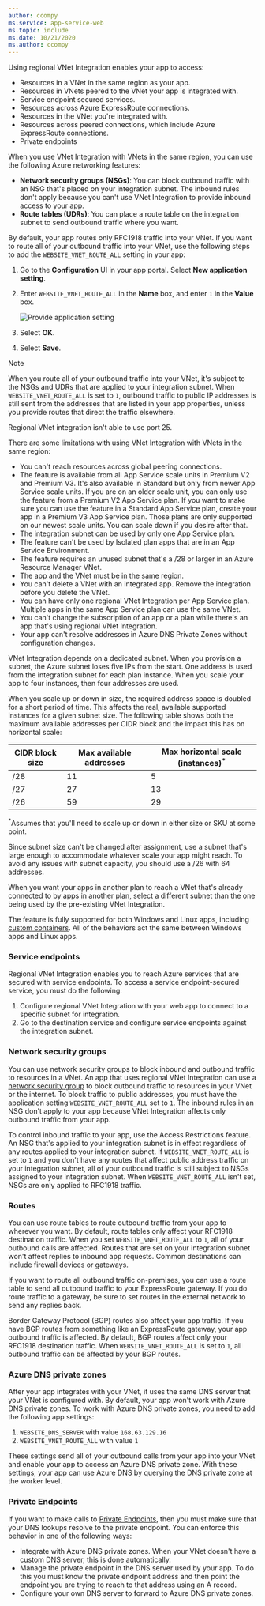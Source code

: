 ```yaml
---
author: ccompy
ms.service: app-service-web
ms.topic: include
ms.date: 10/21/2020
ms.author: ccompy
---
```

Using regional VNet Integration enables your app to access:

* Resources in a VNet in the same region as your app.
* Resources in VNets peered to the VNet your app is integrated with.
* Service endpoint secured services.
* Resources across Azure ExpressRoute connections.
* Resources in the VNet you're integrated with.
* Resources across peered connections, which include Azure ExpressRoute connections.
* Private endpoints 

When you use VNet Integration with VNets in the same region, you can use the following Azure networking features:

* **Network security groups (NSGs)**: You can block outbound traffic with an NSG that's placed on your integration subnet. The inbound rules don't apply because you can't use VNet Integration to provide inbound access to your app.
* **Route tables (UDRs)**: You can place a route table on the integration subnet to send outbound traffic where you want.

By default, your app routes only RFC1918 traffic into your VNet. If you want to route all of your outbound traffic into your VNet, use the following steps to add the `WEBSITE_VNET_ROUTE_ALL` setting in your app: 

1. Go to the **Configuration** UI in your app portal. Select **New application setting**.
1. Enter `WEBSITE_VNET_ROUTE_ALL` in the **Name** box, and enter `1` in the **Value** box.

   ![Provide application setting][4]

1. Select **OK**.
1. Select **Save**.

> [!NOTE]
> When you route all of your outbound traffic into your VNet, it's subject to the NSGs and UDRs that are applied to your integration subnet. When `WEBSITE_VNET_ROUTE_ALL` is set to `1`, outbound traffic to public IP addresses is still sent from the addresses that are listed in your app properties, unless you provide routes that direct the traffic elsewhere.
> 
> Regional VNet integration isn't able to use port 25.

There are some limitations with using VNet Integration with VNets in the same region:

* You can't reach resources across global peering connections.
* The feature is available from all App Service scale units in Premium V2 and Premium V3. It's also available in Standard but only from newer App Service scale units. If you are on an older scale unit, you can only use the feature from a Premium V2 App Service plan. If you want to make sure you can use the feature in a Standard App Service plan, create your app in a Premium V3 App Service plan. Those plans are only supported on our newest scale units. You can scale down if you desire after that.  
* The integration subnet can be used by only one App Service plan.
* The feature can't be used by Isolated plan apps that are in an App Service Environment.
* The feature requires an unused subnet that's a /28 or larger in an Azure Resource Manager VNet.
* The app and the VNet must be in the same region.
* You can't delete a VNet with an integrated app. Remove the integration before you delete the VNet.
* You can have only one regional VNet Integration per App Service plan. Multiple apps in the same App Service plan can use the same VNet.
* You can't change the subscription of an app or a plan while there's an app that's using regional VNet Integration.
* Your app can't resolve addresses in Azure DNS Private Zones without configuration changes.

VNet Integration depends on a dedicated subnet. When you provision a subnet, the Azure subnet loses five IPs from the start. One address is used from the integration subnet for each plan instance. When you scale your app to four instances, then four addresses are used. 

When you scale up or down in size, the required address space is doubled for a short period of time. This affects the real, available supported instances for a given subnet size. The following table shows both the maximum available addresses per CIDR block and the impact this has on horizontal scale:

| CIDR block size | Max available addresses | Max horizontal scale (instances)<sup>*</sup> |
|-----------------|-------------------------|---------------------------------|
| /28             | 11                      | 5                               |
| /27             | 27                      | 13                              |
| /26             | 59                      | 29                              |

<sup>*</sup>Assumes that you'll need to scale up or down in either size or SKU at some point. 

Since subnet size can't be changed after assignment, use a subnet that's large enough to accommodate whatever scale your app might reach. To avoid any issues with subnet capacity, you should use a /26 with 64 addresses.  

When you want your apps in another plan to reach a VNet that's already connected to by apps in another plan, select a different subnet than the one being used by the pre-existing VNet Integration.

The feature is fully supported for both Windows and Linux apps, including [custom containers](../articles/app-service/quickstart-custom-container.md). All of the behaviors act the same between Windows apps and Linux apps.

### Service endpoints

Regional VNet Integration enables you to reach Azure services that are secured with service endpoints. To access a service endpoint-secured service, you must do the following:

1. Configure regional VNet Integration with your web app to connect to a specific subnet for integration.
1. Go to the destination service and configure service endpoints against the integration subnet.

### Network security groups

You can use network security groups to block inbound and outbound traffic to resources in a VNet. An app that uses regional VNet Integration can use a [network security group][VNETnsg] to block outbound traffic to resources in your VNet or the internet. To block traffic to public addresses, you must have the application setting `WEBSITE_VNET_ROUTE_ALL` set to `1`. The inbound rules in an NSG don't apply to your app because VNet Integration affects only outbound traffic from your app.

To control inbound traffic to your app, use the Access Restrictions feature. An NSG that's applied to your integration subnet is in effect regardless of any routes applied to your integration subnet. If `WEBSITE_VNET_ROUTE_ALL` is set to `1` and you don't have any routes that affect public address traffic on your integration subnet, all of your outbound traffic is still subject to NSGs assigned to your integration subnet. When `WEBSITE_VNET_ROUTE_ALL` isn't set, NSGs are only applied to RFC1918 traffic.

### Routes

You can use route tables to route outbound traffic from your app to wherever you want. By default, route tables only affect your RFC1918 destination traffic. When you set `WEBSITE_VNET_ROUTE_ALL` to `1`, all of your outbound calls are affected. Routes that are set on your integration subnet won't affect replies to inbound app requests. Common destinations can include firewall devices or gateways.

If you want to route all outbound traffic on-premises, you can use a route table to send all outbound traffic to your ExpressRoute gateway. If you do route traffic to a gateway, be sure to set routes in the external network to send any replies back.

Border Gateway Protocol (BGP) routes also affect your app traffic. If you have BGP routes from something like an ExpressRoute gateway, your app outbound traffic is affected. By default, BGP routes affect only your RFC1918 destination traffic. When `WEBSITE_VNET_ROUTE_ALL` is set to `1`, all outbound traffic can be affected by your BGP routes.

### Azure DNS private zones 

After your app integrates with your VNet, it uses the same DNS server that your VNet is configured with. By default, your app won't work with Azure DNS private zones. To work with Azure DNS private zones, you need to add the following app settings:

1. `WEBSITE_DNS_SERVER` with value `168.63.129.16`
1. `WEBSITE_VNET_ROUTE_ALL` with value `1`

These settings send all of your outbound calls from your app into your VNet and enable your app to access an Azure DNS private zone. With these settings, your app can use Azure DNS by querying the DNS private zone at the worker level.  

### Private Endpoints

If you want to make calls to [Private Endpoints][privateendpoints], then you must make sure that your DNS lookups resolve to the private endpoint. You can enforce this behavior in one of the following ways: 

* Integrate with Azure DNS private zones. When your VNet doesn't have a custom DNS server, this is done automatically.
* Manage the private endpoint in the DNS server used by your app. To do this you must know the private endpoint address and then point the endpoint you are trying to reach to that address using an A record.
* Configure your own DNS server to forward to Azure DNS private zones.

<!--Image references-->
[4]: ../includes/media/web-sites-integrate-with-vnet/vnetint-appsetting.png

<!--Links-->
[VNETnsg]: /azure/virtual-network/security-overview/
[privateendpoints]: ../articles/app-service/networking/private-endpoint.md
